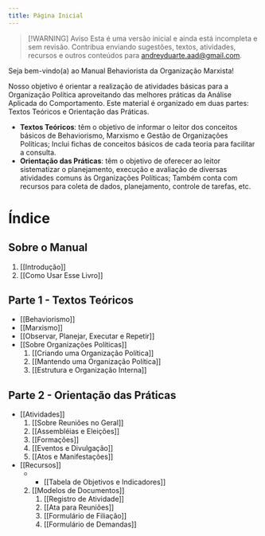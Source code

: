 ```yaml
---
title: Página Inicial
---
```

> [!WARNING] Aviso
> Esta é uma versão inicial e ainda está incompleta e sem revisão. Contribua enviando sugestões, textos, atividades, recursos e outros conteúdos para andreyduarte.aad@gmail.com.

Seja bem-vindo(a) ao Manual Behaviorista da Organização Marxista!

Nosso objetivo é orientar a realização de atividades básicas para a Organização Política aproveitando das melhores práticas da Análise Aplicada do Comportamento. Este material é organizado em duas partes: Textos Teóricos e Orientação das Práticas. 

* **Textos Teóricos**: têm o objetivo de informar o leitor dos conceitos básicos de Behaviorismo, Marxismo e Gestão de Organizações Políticas; Inclui fichas de conceitos básicos de cada teoria para facilitar a consulta.
* **Orientação das Práticas**: têm o objetivo de oferecer ao leitor  sistematizar o planejamento, execução e avaliação de diversas atividades comuns às Organizações Políticas; Também conta com recursos para coleta de dados, planejamento, controle de tarefas, etc.
# Índice
## Sobre o Manual
1. [[Introdução]]
2. [[Como Usar Esse Livro]]
## Parte 1 - Textos Teóricos 
* [[Behaviorismo]]
* [[Marxismo]]
* [[Observar, Planejar, Executar e Repetir]]
* [[Sobre Organizações Políticas]]
	1. [[Criando uma Organização Política]]
	2. [[Mantendo uma Organização Política]]
	3. [[Estrutura e Organização Interna]]
## Parte 2 - Orientação das Práticas 
* [[Atividades]]
	1. [[Sobre Reuniões no Geral]]
	2. [[Assembléias e Eleições]]
	3. [[Formações]]
	4. [[Eventos e Divulgação]]
	5. [[Atos e Manifestações]]
* [[Recursos]]
	* * [[Tabela de Objetivos e Indicadores]]
	2. [[Modelos de Documentos]]
		1. [[Registro de Atividade]]
		2. [[Ata para Reuniões]]
		3. [[Formulário de Filiação]]
		4. [[Formulário de Demandas]]